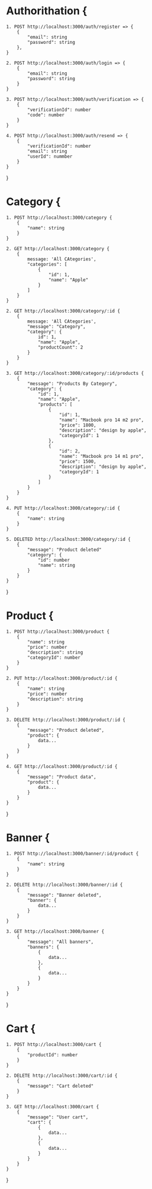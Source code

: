 
# Authorithation {
    1. POST http://localhost:3000/auth/register => {
        {
            "email": string
            "password": string
        },
    }

    2. POST http://localhost:3000/auth/login => {
        {
            "email": string
            "password": string
        }
    }

    3. POST http://localhost:3000/auth/verification => {
        {
            "verificationId": number
            "code": number
        }
    }

    4. POST http://localhost:3000/auth/resend => {
        {
            "verificationId": number
            "email": string
            "userId": nummber
        }
    }
}

# Category {
    1. POST http://localhost:3000/category {
        {
            "name": string
        }
    }

    2. GET http://localhost:3000/category {
        {
            message: 'All CAtegories',
            "categories": [
                {
                    "id": 1,
                    "name": "Apple"
                }
            ]
        }
    }

    2. GET http://localhost:3000/category/:id {
        {
            message: 'All CAtegories',
            "message": "Category",
            "category": {
                id": 1,
                "name": "Apple",
                "productCount": 2
            }
        }
    }

    3. GET http://localhost:3000/category/:id/products {
        {
            "message": "Products By Category",
            "category": {
                "id": 1,
                "name": "Apple",
                "products": [
                    {
                        "id": 1,
                        "name": "Macbook pro 14 m2 pro",
                        "price": 1800,
                        "description": "design by apple",
                        "categoryId": 1
                    },
                    {
                        "id": 2,
                        "name": "Macbook pro 14 m1 pro",
                        "price": 1500,
                        "description": "design by apple",
                        "categoryId": 1
                    }
                ]  
            }
        }
    }

    4. PUT http://localhost:3000/category/:id {
        {
            "name": string
        }
    }

    5. DELETED http://localhost:3000/category/:id {
        {
            "message": "Product deleted"
            "category": {
                "id": number
                "name": string
            }
        }
    }
}


# Product {
    1. POST http://localhost:3000/product {
        {
            "name": string
            "price": number
            "description": string
            "categoryId": number
        }
    }

    2. PUT http://localhost:3000/product/:id {
        {
            "name": string
            "price": number
            "description": string
        }
    }

    3. DELETE http://localhost:3000/product/:id {
        {
            "message": "Product deleted",
            "product": {
                data...
            }
        }
    }

    4. GET http://localhost:3000/product/:id {
        {
            "message": "Product data",
            "product": {
                data...
            }
        }
    }
}


# Banner {
    1. POST http://localhost:3000/banner/:id/product {
        {
            "name": string
        }
    }

    2. DELETE http://localhost:3000/banner/:id {
        {
            "message": "Banner deleted",
            "banner": {
                data...
            }
        }
    }

    3. GET http://localhost:3000/banner {
        {
            "message": "All banners",
            "banners": {
                {
                    data...
                },
                {
                    data...
                }
            }
        }
    }
}


# Cart {
    1. POST http://localhost:3000/cart {
        {
            "productId": number
        }
    }

    2. DELETE http://localhost:3000/cart/:id {
        {
            "message": "Cart deleted"
        }
    }

    3. GET http://localhost:3000/cart {
        {
            "message": "User cart",
            "cart": {
                {
                    data...
                },
                {
                    data...
                }
            }
        }
    }
}
